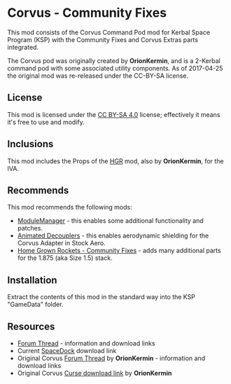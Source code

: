 # Corvus - Community Fixes

This mod consists of the Corvus Command Pod mod for Kerbal Space Program (KSP) with the Community Fixes and Corvus Extras parts integrated.

The Corvus pod was originally created by **OrionKermin**, and is a 2-Kerbal command pod with some associated utility components. As of 2017-04-25 the original mod was re-released under the CC-BY-SA license.

## License
This mod is licensed under the [CC BY-SA 4.0][1] license; effectively it means it's free to use and modify.

## Inclusions
This mod includes the Props of the [HGR][2] mod, also by **OrionKermin**, for the IVA.

## Recommends
This mod recommends the following mods:
* [ModuleManager][3] - this enables some additional functionality and patches.
* [Animated Decouplers][4] - this enables aerodynamic shielding for the Corvus Adapter in Stock Aero.
* [Home Grown Rockets - Community Fixes][5] - adds many additional parts for the 1.875 (aka Size 1.5) stack.

## Installation
Extract the contents of this mod in the standard way into the KSP "GameData" folder.

## Resources
* [Forum Thread][9] - information and download links
* Current [SpaceDock][10] download link
* Original Corvus [Forum Thread][11] by **OrionKermin** - information and download links
* Original Corvus [Curse download link][12] by **OrionKermin**

[1]: https://creativecommons.org/licenses/by-sa/4.0/legalcode
[2]: http://forum.kerbalspaceprogram.com/index.php?showtopic=55521
[3]: http://forum.kerbalspaceprogram.com/index.php?showtopic=50533
[4]: https://forum.kerbalspaceprogram.com/index.php?showtopic=120305
[5]: https://forum.kerbalspaceprogram.com/index.php?showtopic=131556
[9]: http://forum.kerbalspaceprogram.com/index.php?showtopic=163101
[10]: https://spacedock.info/mod/1405/Corvus%20CF
[11]: http://forum.kerbalspaceprogram.com/index.php?showtopic=108993
[12]: http://kerbal.curseforge.com/ksp-mods/230467-corvus-a-small-two-kerbal-pod/files/latest
